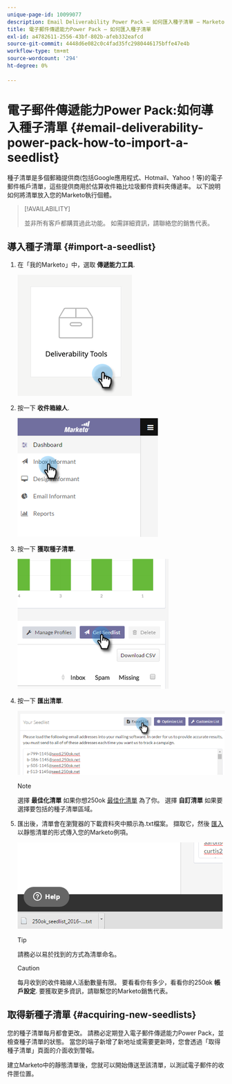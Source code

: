 ```yaml
---
unique-page-id: 10099077
description: Email Deliverability Power Pack — 如何匯入種子清單 — Marketo檔案 — 產品檔案
title: 電子郵件傳遞能力Power Pack — 如何匯入種子清單
exl-id: a4782611-2556-43bf-802b-afeb332eafcd
source-git-commit: 4448d6e082c0c4fad35fc2980446175bffe47e4b
workflow-type: tm+mt
source-wordcount: '294'
ht-degree: 0%

---
```


# 電子郵件傳遞能力Power Pack:如何導入種子清單 {#email-deliverability-power-pack-how-to-import-a-seedlist}

種子清單是多個郵箱提供商(包括Google應用程式、Hotmail、Yahoo！等)的電子郵件帳戶清單，這些提供商用於估算收件箱比垃圾郵件資料夾傳遞率。 以下說明如何將清單放入您的Marketo執行個體。

>[!AVAILABILITY]
>
>並非所有客戶都購買過此功能。 如需詳細資訊，請聯絡您的銷售代表。

## 導入種子清單 {#import-a-seedlist}

1. 在「我的Marketo」中，選取 **傳遞能力工具**.

   ![](assets/email-deliverability-power-pack-1.png)

1. 按一下 **收件箱線人**.

   ![](assets/two-1.png)

1. 按一下 **獲取種子清單**.

   ![](assets/three-1.png)

1. 按一下 **匯出清單**.

   ![](assets/four.png)

   >[!NOTE]
   >
   >選擇 **最佳化清單** 如果你想250ok [最佳化清單](https://help.returnpath.com/hc/en-us/articles/360046746451-What-is-250ok-s-seedlist-optimizer-and-why-should-I-use-it-) 為了你。 選擇 **自訂清單** 如果要選擇要包括的種子清單區域。

1. 匯出後，清單會在瀏覽器的下載資料夾中顯示為.txt檔案。 擷取它，然後 [匯入](/help/marketo/getting-started/quick-wins/import-a-list-of-people.md) 以靜態清單的形式傳入您的Marketo例項。

   ![](assets/five.png)

   >[!TIP]
   >
   >請務必以易於找到的方式為清單命名。

   >[!CAUTION]
   >
   >每月收到的收件箱線人活動數量有限。 要看看你有多少，看看你的250ok **帳戶設定**. 要獲取更多資訊，請聯繫您的Marketo銷售代表。

## 取得新種子清單 {#acquiring-new-seedlists}

您的種子清單每月都會更改。 請務必定期登入電子郵件傳遞能力Power Pack，並檢查種子清單的狀態。 當您的端子新增了新地址或需要更新時，您會透過「取得種子清單」頁面的介面收到警報。

建立Marketo中的靜態清單後，您就可以開始傳送至該清單，以測試電子郵件的收件匣位置。
